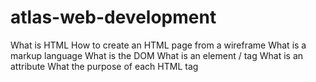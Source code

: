 # atlas-web-development
What is HTML How to create an HTML page from a wireframe What is a markup language What is the DOM What is an element / tag What is an attribute What the purpose of each HTML tag
